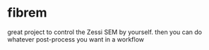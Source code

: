 # fibrem
great project to control the Zessi SEM by yourself. then you can do whatever post-process you want in a workflow
